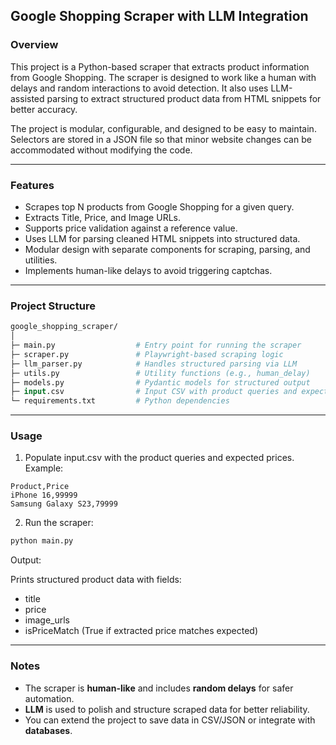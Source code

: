 ## Google Shopping Scraper with LLM Integration

### Overview

This project is a Python-based scraper that extracts product information from Google Shopping. The scraper is designed to work like a human with delays and random interactions to avoid detection. 
It also uses LLM-assisted parsing to extract structured product data from HTML snippets for better accuracy.

The project is modular, configurable, and designed to be easy to maintain. Selectors are stored in a JSON file so that minor website changes can be accommodated without modifying the code.

---

### Features

- Scrapes top N products from Google Shopping for a given query.
- Extracts Title, Price, and Image URLs.
- Supports price validation against a reference value.
- Uses LLM for parsing cleaned HTML snippets into structured data.
- Modular design with separate components for scraping, parsing, and utilities.
- Implements human-like delays to avoid triggering captchas.

---

### Project Structure
```graphql
google_shopping_scraper/
│
├─ main.py                  # Entry point for running the scraper
├─ scraper.py               # Playwright-based scraping logic
├─ llm_parser.py            # Handles structured parsing via LLM
├─ utils.py                 # Utility functions (e.g., human_delay)
├─ models.py                # Pydantic models for structured output
├─ input.csv                # Input CSV with product queries and expected prices
└─ requirements.txt         # Python dependencies
```
---

### Usage

1. Populate input.csv with the product queries and expected prices. Example:
```csv
Product,Price
iPhone 16,99999
Samsung Galaxy S23,79999

```

2. Run the scraper:
```bash
python main.py
```

Output:

Prints structured product data with fields:
- title
- price
- image_urls
- isPriceMatch (True if extracted price matches expected)

---

### Notes

- The scraper is **human-like** and includes **random delays** for safer automation.
- **LLM** is used to polish and structure scraped data for better reliability.
- You can extend the project to save data in CSV/JSON or integrate with **databases**.
